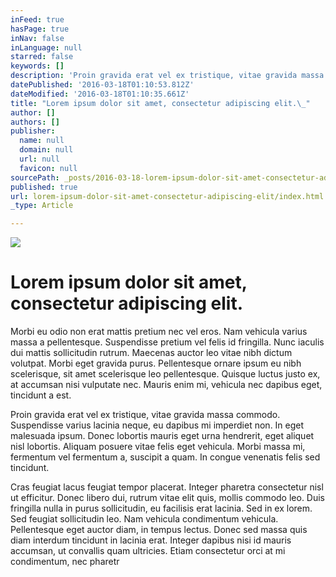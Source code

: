 ```yaml
---
inFeed: true
hasPage: true
inNav: false
inLanguage: null
starred: false
keywords: []
description: 'Proin gravida erat vel ex tristique, vitae gravida massa commodo. Suspendisse varius lacinia neque, eu dapibus mi imperdiet non. In eget malesuada ipsum. Donec lobortis mauris eget urna hendrerit, eget aliquet nisl lobortis. Aliquam posuere vitae felis eget vehicula. Morbi massa mi, fermentum vel fermentum a, suscipit a quam. In congue venenatis felis sed tincidunt.'
datePublished: '2016-03-18T01:10:53.812Z'
dateModified: '2016-03-18T01:10:35.661Z'
title: "Lorem ipsum dolor sit amet, consectetur adipiscing elit.\_"
author: []
authors: []
publisher:
  name: null
  domain: null
  url: null
  favicon: null
sourcePath: _posts/2016-03-18-lorem-ipsum-dolor-sit-amet-consectetur-adipiscing-elit.md
published: true
url: lorem-ipsum-dolor-sit-amet-consectetur-adipiscing-elit/index.html
_type: Article

---
```

![](https://the-grid-user-content.s3-us-west-2.amazonaws.com/6318257f-a6da-4213-a502-c66ab1adc502.jpg)

# Lorem ipsum dolor sit amet, consectetur adipiscing elit. 

Morbi eu odio non erat mattis pretium nec vel eros. Nam vehicula varius massa a pellentesque. Suspendisse pretium vel felis id fringilla. Nunc iaculis dui mattis sollicitudin rutrum. Maecenas auctor leo vitae nibh dictum volutpat. Morbi eget gravida purus. Pellentesque ornare ipsum eu nibh scelerisque, sit amet scelerisque leo pellentesque. Quisque luctus justo ex, at accumsan nisi vulputate nec. Mauris enim mi, vehicula nec dapibus eget, tincidunt a est.

Proin gravida erat vel ex tristique, vitae gravida massa commodo. Suspendisse varius lacinia neque, eu dapibus mi imperdiet non. In eget malesuada ipsum. Donec lobortis mauris eget urna hendrerit, eget aliquet nisl lobortis. Aliquam posuere vitae felis eget vehicula. Morbi massa mi, fermentum vel fermentum a, suscipit a quam. In congue venenatis felis sed tincidunt.

Cras feugiat lacus feugiat tempor placerat. Integer pharetra consectetur nisl ut efficitur. Donec libero dui, rutrum vitae elit quis, mollis commodo leo. Duis fringilla nulla in purus sollicitudin, eu facilisis erat lacinia. Sed in ex lorem. Sed feugiat sollicitudin leo. Nam vehicula condimentum vehicula. Pellentesque eget auctor diam, in tempus lectus. Donec sed massa quis diam interdum tincidunt in lacinia erat. Integer dapibus nisi id mauris accumsan, ut convallis quam ultricies. Etiam consectetur orci at mi condimentum, nec pharetr
